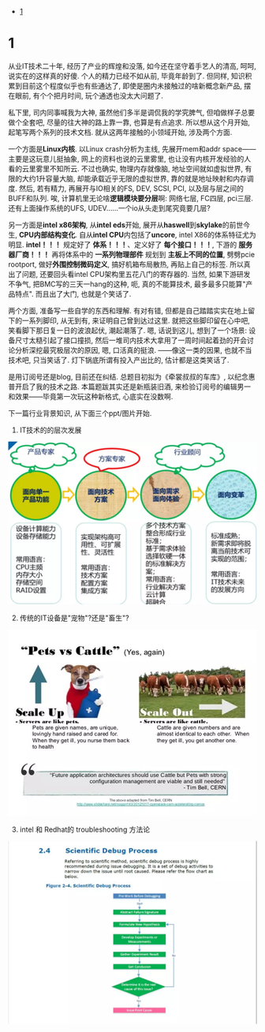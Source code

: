 
<!-- @import "[TOC]" {cmd="toc" depthFrom=1 depthTo=6 orderedList=false} -->

<!-- code_chunk_output -->

* [1](#1)

<!-- /code_chunk_output -->

# 1 

从业IT技术二十年, 经历了产业的辉煌和没落, 如今还在坚守着手艺人的清高, 呵呵, 说实在的这样真的好傻. 个人的精力已经不如从前, 毕竟年龄到了. 但同样, 知识积累到目前这个程度似乎也有些通达了, 即使是圈内未接触过的啥新概念新产品, 摆在眼前, 有个个把月时间, 玩个通透也没太大问题了. 

私下里, 司内同事喊我为大神, 虽然他们多半是调侃我的学究脾气, 但咱做样子总要做个全套吧, 尽量的往大神的路上靠一靠, 也算是有点追求. 所以想从这个月开始, 起笔写两个系列的技术文档. 就从这两年接触的小领域开始, 涉及两个方面. 

一个方面是**Linux内核**. 以Linux crash分析为主线, 先展开mem和addr space——主要是这玩意儿挺抽象, 网上的资料也说的云里雾里, 也让没有内核开发经验的人看的云里雾里不知所云. 不过也确实, 物理内存就像脑, 地址空间就如虚拟世界, 有限的大约1升容量大脑, 却能承载近乎无限的虚拟世界, 靠的就是地址映射和内存调度. 然后, 若有精力, 再展开与IO相关的FS, DEV, SCSI, PCI, 以及层与层之间的BUFF和队列. 唉, 计算机里无论啥**逻辑模块要分层**啊: 网络七层, FC四层, pci三层. 还有上面操作系统的UFS, UDEV......一个io从头走到尾究竟要几层?

另一方面是**intel x86架构**, 从**intel eds**开始, 展开从**haswell**到**skylake**的前世今生, **CPU内部结构变化**. 自从**intel CPU**内包括了**uncore**, intel X86的体系特征尤为明显. **intel！！！** 规定好了 **体系！！！**、定义好了 **每个接口！！！**, 下游的 **服务器厂商！！！** 再将体系中的 **一系列物理部件** 规划到 **主板上不同的位置**, 劈劈pcie rootport, 做好**外围控制微码定义**, 搞好机箱布局散热, 再贴上自己的标签. 所以真出了问题, 还要回头看intel CPU架构里五花八门的寄存器的. 当然, 如果下游研发不争气, 把BMC写的三天一hang的这种, 呃, 真的不能算技术, 最多最多只能算"产品特点". 而且出了大门, 也就是个笑话了.

两个方面, 准备写一些自学的东西和理解. 有对有错, 但都是自己踏踏实实在地上留下的一系列脚印, 从无到有, 来证明自己曾到达过这里. 就把这些脚印留在心中吧, 笑看脚下那日复一日的波浪起伏, 潮起潮落了. 嗯, 话说到这儿, 想到了一个场景: 设备尺寸太糙引起了接口撞损, 然后一堆司内技术大拿用了一周时间起着劲的开会讨论分析深挖最究极层次的原因, 嗯, 口活真的挺浪. ——像这一类的因果, 也就不当技术吧, 只当笑话了. 灯下锅底所谓有投入产出比的, 估计都是这类笑话了. 

是用订阅号还是blog, 目前还在纠结. 总题目初拟为《牵裳叔叔的车库》, 以纪念惠普开启了我的技术之路. 本篇题跋其实还是新瓶装旧酒, 来检验订阅号的编辑男一和效果——毕竟第一次玩这种新格式, 心底实在没数啊. 

下一篇行业背景知识, 从下面三个ppt/图片开始. 

1. IT技术的的层次发展

![](./images/2019-04-21-22-46-21.png)

2. 传统的IT设备是"宠物"?还是"畜生"?

![](./images/2019-04-21-22-47-03.png)

3. intel 和 Redhat的 troubleshooting 方法论

![](./images/2019-04-21-22-47-23.png)